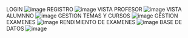 LOGIN
![image](https://github.com/user-attachments/assets/d70adf69-7c14-4688-8d7e-055e4fce9fa9)
REGISTRO
![image](https://github.com/user-attachments/assets/6acf624e-a53f-46a5-a7cd-317dfcc75134)
VISTA PROFESOR
![image](https://github.com/user-attachments/assets/e6191fee-9208-4eba-8e0b-2c2f4bee91ba)
VISTA ALUMNNO
![image](https://github.com/user-attachments/assets/92a7285c-783c-4edf-a3fc-86417fa9b08a)
GESTION TEMAS Y CURSOS
![image](https://github.com/user-attachments/assets/0f977893-6f48-440b-a322-e5cfc9af648e)
GESTION EXAMENES
![image](https://github.com/user-attachments/assets/b66cae6c-1b9c-4d7e-98fa-4308aa3377b9)
RENDIMIENTO DE EXAMENES
![image](https://github.com/user-attachments/assets/afd2a45f-16dc-4ae9-b7c0-ab066213c339)
BASE DE DATOS
![image](https://github.com/user-attachments/assets/7363ed48-beb2-4c7f-afcb-269a5aaf5058)


